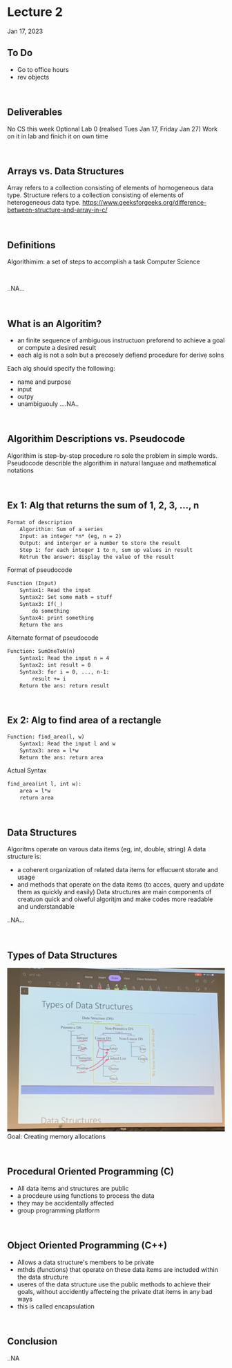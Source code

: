 # Lecture 2
Jan 17, 2023

## To Do
- Go to office hours
- rev objects 

<br>

## Deliverables
No CS this week
Optional Lab 0 (realsed Tues Jan 17, Friday Jan 27)
Work on it in lab and finich it on own time

<br>

## Arrays vs. Data Structures
Array refers to a collection consisting of elements of homogeneous data type. 
Structure refers to a collection consisting of elements of heterogeneous data type.
https://www.geeksforgeeks.org/difference-between-structure-and-array-in-c/ 

<br>

## Definitions
Algorithimim: a set of steps to accomplish a task
Computer Science

<br>

..NA...

<br>

## What is an Algoritim?
- an finite sequence of ambiguous instructuon preforend to achieve a goal or compute a desired result
- each alg is not a soln but a precosely defiend procedure for derive solns

Each alg should specify the following:
- name and purpose
- input
- outpy
- unambiguouly  ....NA..

<br>

## Algorithim Descriptions vs. Pseudocode
Algorithim is step-by-step procedure ro sole the problem in simple words.
Pseudocode describle the algorithim in natural languae and mathematical notations

<br>

## Ex 1: Alg that returns the sum of 1, 2, 3, ..., n

```
Format of description
    Algorithim: Sum of a series 
    Input: an integer *n* (eg, n = 2)
    Output: and interger or a number to store the result
    Step 1: for each integer 1 to n, sum up values in result
    Retrun the answer: display the value of the result
```

Format of pseudocode
```
Function (Input)
    Syntax1: Read the input
    Syntax2: Set some math = stuff
    Syntax3: If(_)
        do something
    Syntax4: print something
    Return the ans
```

Alternate format of pseudocode
```
Function: SumOneToN(n)
    Syntax1: Read the input n = 4
    Syntax2: int result = 0
    Syntax3: for i = 0, ..., n-1:
        result += i
    Return the ans: return result
```

<br>

## Ex 2: Alg to find area of a rectangle
```
Function: find_area(l, w)
    Syntax1: Read the input l and w
    Syntax3: area = l*w
    Return the ans: return area
```

Actual Syntax
```
find_area(int l, int w):
    area = l*w
    return area
```

<br>

## Data Structures
Algoritms operate on varous data items (eg, int, double, string)
A data structure is:
- a coherent organization of related data items for effucuent storate and usage
- and methods that operate on the data items (to acces, query and update them as quickly and easily)
Data structures are main components of creatuon quick and oiweful algoritjm and make codes more readable and understandable

..NA...

<br>

## Types of Data Structures
![types_of_datastructures.JPG](types_of_datastructures.JPG)
Goal: Creating memory allocations

<br>

## Procedural Oriented Programming (C)
- All data items and structures are public
- a procdeure using functions to process the data
- they may be accidentally affected
- group programming platform

<br>

## Object Oriented Programming (C++)
- Allows a data structure's members to be private
- mthds (functions) that operate on these data items are inctuded within the data structure
- useres of the data structure use the public methods to achieve their goals, without accidently affecteing the private dtat items in any bad ways
- this is called encapsulation

<br>

## Conclusion

..NA